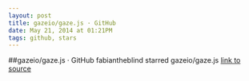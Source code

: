 ```yaml
---
layout: post
title: gazeio/gaze.js · GitHub
date: May 21, 2014 at 01:21PM
tags: github, stars
---
```

##gazeio/gaze.js · GitHub
fabiantheblind starred gazeio/gaze.js
[link to source](http://ift.tt/1m3BU1X) 
